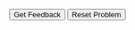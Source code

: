<div id="nested_ifs-sortableTrash" class="sortable-code"></div> 
<div id="nested_ifs-sortable" class="sortable-code"></div> 
<div style="clear:both;"></div> 
<p> 
    <input id="nested_ifs-feedbackLink" value="Get Feedback" type="button" /> 
    <input id="nested_ifs-newInstanceLink" value="Reset Problem" type="button" /> 
</p> 
<script type="text/javascript"> 
(function(){
  var initial = "let x = 6;\n" +
    "if (x > 3)\n" +
    "	x -= 2;\n" +
    "if (x % 2 == 0) // even\n" +
    "	x++;\n" +
    "else\n" +
    "	if (x > 3)\n" +
    "    	x = 1;\n" +
    "console.log(x); // 5\n" +
    "x *= 2; #distractor";
  var parsonsPuzzle = new ParsonsWidget({
    "sortableId": "nested_ifs-sortable",
    "max_wrong_lines": 10,
    "grader": ParsonsWidget._graders.LineBasedGrader,
    "exec_limit": 2500,
    "can_indent": true,
    "x_indent": 50,
    "lang": "en"
  });
  parsonsPuzzle.init(initial);
  parsonsPuzzle.shuffleLines();
  $("#nested_ifs-newInstanceLink").click(function(event){ 
      event.preventDefault(); 
      parsonsPuzzle.shuffleLines(); 
  }); 
  $("#nested_ifs-feedbackLink").click(function(event){ 
      event.preventDefault(); 
      parsonsPuzzle.getFeedback(); 
  }); 
})(); 
</script>
